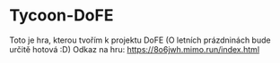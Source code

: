 # Tycoon-DoFE
Toto je hra, kterou tvořím k projektu DoFE (O letních prázdninách bude určitě hotová :D)
Odkaz na hru: https://8o6jwh.mimo.run/index.html
